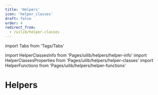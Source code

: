 ```yaml
---
title: 'Helpers'
icon: 'helper_classes'
draft: false
order: 4
redirect_from:
  - /uilib/helper-classes
---
```


import Tabs from 'Tags/Tabs'

import HelperClassesInfo from 'Pages/uilib/helpers/helper-info'
import HelperClassesProperties from 'Pages/uilib/helpers/helper-classes'
import HelperFunctions from 'Pages/uilib/helpers/helper-functions'

# Helpers

<Tabs>
  <Tabs.Content title="Info">
    <HelperClassesInfo />
  </Tabs.Content>
  <Tabs.Content title="CSS Classes">
    <HelperClassesProperties />
  </Tabs.Content>
  <Tabs.Content title="Functions">
    <HelperFunctions />
  </Tabs.Content>
</Tabs>
